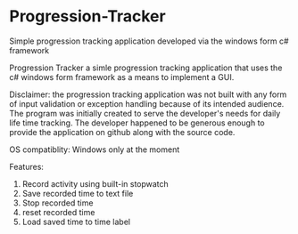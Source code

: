 # Progression-Tracker
Simple progression tracking application developed via the windows form c# framework

Progression Tracker a simle progression tracking application that uses the c# windows form framework as a means to implement a GUI.

Disclaimer: the progression tracking application was not built with any form of input validation or exception handling because of its intended audience. The program was initially created to serve the developer's needs for daily life time tracking. The developer happened to be generous enough to provide the application on github along with the source code. 

OS compatiblity:
Windows only at the moment

Features:

1) Record activity using built-in stopwatch
2) Save recorded time to text file 
3) Stop recorded time
4) reset recorded time
5) Load saved time to time label

